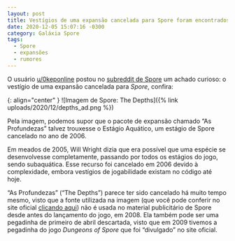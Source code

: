 ```yaml
---
layout: post
title: Vestígios de uma expansão cancelada para Spore foram encontrados no site oficial
date: 2020-12-05 15:07:16 -0300
category: Galáxia Spore
tags:
  - Spore
  - expansões
  - rumores
---
```

O usuário [u/0keponline](https://www.reddit.com/user/0keponline/) postou no [subreddit de Spore](https://www.reddit.com/r/Spore/comments/k2xpnz/cancelled_expansion_pack/) um achado curioso: o vestígio de uma expansão cancelada para _Spore_, confira:

{: align="center" }
![Imagem de Spore: The Depths]({% link uploads/2020/12/depths_ad.png %})

Pela imagem, podemos supor que o pacote de expansão chamado “As Profundezas” talvez trouxesse o Estágio Aquático, um estágio de Spore cancelado no ano de 2006.

Em meados de 2005, Will Wright dizia que era possível que uma espécie se desenvolvesse completamente, passando por todos os estágios do jogo, sendo subaquática. Esse recurso foi cancelado em 2006 devido à complexidade, embora vestígios de jogabilidade existam no código até hoje.

“As Profundezas” (“The Depths”) parece ter sido cancelado há muito tempo mesmo, visto que a fonte utilizada na imagem (que você pode conferir no site oficial [clicando aqui](http://www.spore.com/static/war/images/game/spd/depths_ad.png)) não é usada no material publicitário de Spore desde antes do lançamento do jogo, em 2008. Ela também pode ser uma pegadinha de primeiro de abril descartada, visto que em 2009 tivemos a pegadinha do jogo _Dungeons of Spore_ que foi “divulgado” no site oficial.
